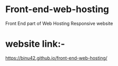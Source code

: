 # Front-end-web-hosting
Front End part of Web Hosting Responsive website
# website link:-
https://binu42.github.io/front-end-web-hosting/
